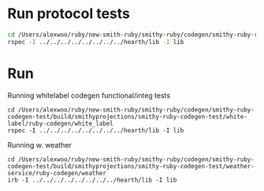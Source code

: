 # Run protocol tests
```sh
cd /Users/alexwoo/ruby/new-smith-ruby/smithy-ruby/codegen/smithy-ruby-rails-codegen-test/build/smithyprojections/smithy-ruby-rails-codegen-test/railsjson/ruby-codegen/rails_json 
rspec -I ../../../../../../../../hearth/lib -I lib
```

# Run 


Running  whitelabel codegen functional/integ tests
```
cd /Users/alexwoo/ruby/new-smith-ruby/smithy-ruby/codegen/smithy-ruby-codegen-test/build/smithyprojections/smithy-ruby-codegen-test/white-label/ruby-codegen/white_label 
rspec -I ../../../../../../../../hearth/lib -I lib

```

Running w. weather
```
cd /Users/alexwoo/ruby/new-smith-ruby/smithy-ruby/codegen/smithy-ruby-codegen-test/build/smithyprojections/smithy-ruby-codegen-test/weather-service/ruby-codegen/weather 
irb -I ../../../../../../../../hearth/lib -I lib

```


